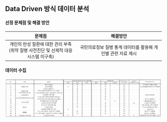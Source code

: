 ## Data Driven 방식 데이터 분석

#### 선정 문제점 및 해결 방안
|문제점|해결방안|
|:-----:|:-----:|
|개인의 만성 질환에 대한 관리 부족<br>(취약 질병 사전진단 및 선제적 대응 시스템 미구축)|국민의료정보 질병 통계 데이터를 활용해 개인별 관련 자료 제시 |

#### 데이터 수집
![data](/DAY_9/데이터수집.PNG)
